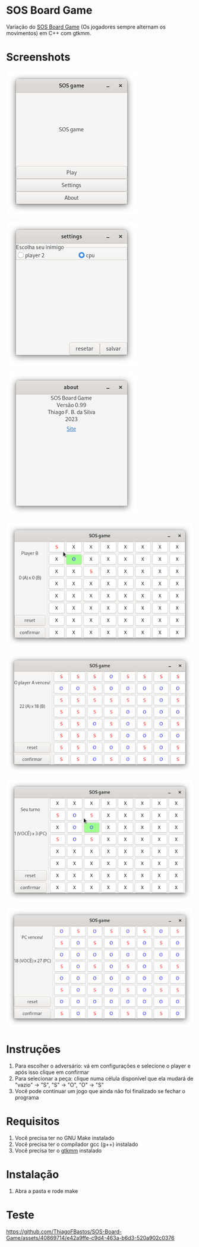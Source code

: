 # SOS Board Game

Variação do [SOS Board Game](https://en.wikipedia.org/wiki/SOS_(paper-and-pencil_game)) (Os jogadores sempre alternam os movimentos) em C++ com gtkmm.

# Screenshots

![menu](https://github.com/ThiagoFBastos/SOS-Board-Game/blob/main/data/menu.png)

![settings](https://github.com/ThiagoFBastos/SOS-Board-Game/blob/main/data/settings.png)

![about](https://github.com/ThiagoFBastos/SOS-Board-Game/blob/main/data/about.png)

![player x player](https://github.com/ThiagoFBastos/SOS-Board-Game/blob/main/data/AxB-1.png)

![player x player: completo](https://github.com/ThiagoFBastos/SOS-Board-Game/blob/main/data/AxB-completo.png)

![vc x cpu](https://github.com/ThiagoFBastos/SOS-Board-Game/blob/main/data/VCxPC.png)

![vc x cpu: completo](https://github.com/ThiagoFBastos/SOS-Board-Game/blob/main/data/VCxPC-completo.png)

# Instruções

1. Para escolher o adversário: vá em configurações e selecione o player e após isso clique em confirmar
2. Para selecionar a peça: clique numa célula disponível que ela mudará de "vazio" -> "S", "S" -> "O", "O" -> "S"
3. Você pode continuar um jogo que ainda não foi finalizado se fechar o programa

# Requisitos
1. Você precisa ter no GNU Make instalado
2. Você precisa ter o compilador gcc (g++) instalado
3. Você precisa ter o [gtkmm](https://gtkmm.org/en/download.html) instalado

# Instalação
1. Abra a pasta e rode make

# Teste


https://github.com/ThiagoFBastos/SOS-Board-Game/assets/40869714/e42a9ffe-c9d4-463a-b6d3-520a902c0376
